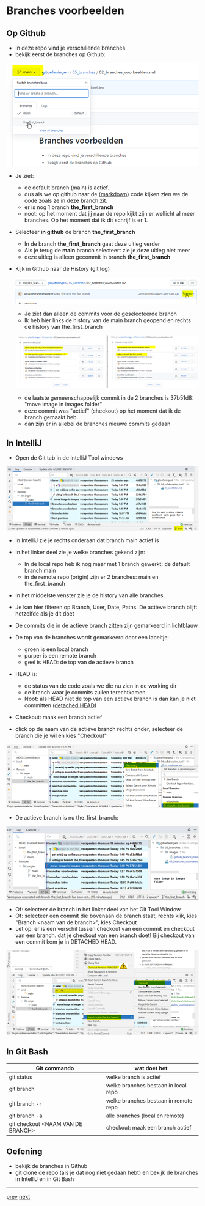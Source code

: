 # Branches voorbeelden

## Op Github 

* In deze repo vind je verschillende branches
* bekijk eerst de branches op Github: 

![img.png](images/github_branch_main.png)
* Je ziet: 
  * de default branch (main) is actief. 
  * dus als we op github naar de ([markdown](../999_allerlei/wat_is_md.md)) code kijken zien we de code zoals ze in deze branch zit.
  * er is nog 1 branch **the_first_branch** 
  * noot: op het moment dat jij naar de repo kijkt zijn er wellicht al meer branches. Op het moment dat ik dit schrijf is er 1. 
* Selecteer **in github** de branch **the_first_branch** 
  * In de branch **the_first_branch** gaat deze uitleg verder 
  * Als je terug de **main** branch selecteert zie je deze uitleg niet meer
  * deze uitleg is alleen gecommit in branch **the_first_branch**
* Kijk in Github naar de History (git log)    
  
  ![img.png](images/github_branch_history.png)
  * Je ziet dan alleen de commits voor de geselecteerde branch 
  * Ik heb hier links de history van de main branch geopend en rechts de history van the_first_branch
  
  ![img.png](images/github_branch_different_histories.png)

  * de laatste gemeenschappelijk commit in de 2 branches is 37b51d8: "move image in images folder"
  * deze commit was "actief" (checkout) op het moment dat ik de branch gemaakt heb    
  * dan zijn er in allebei de branches nieuwe commits gedaan

## In IntelliJ 
* Open de Git tab in de IntelliJ Tool windows

![img.png](images/intellij_current_branch.png)

* In IntelliJ zie je rechts onderaan dat branch main actief is  
* In het linker deel zie je welke branches gekend zijn: 
  * In de local repo heb ik nog maar met 1 branch gewerkt: de default branch main
  * in de remote repo (origin) zijn er 2 branches: main en the_first_branch  
* In het middelste venster zie je de history van alle branches. 
* Je kan hier filteren op Branch, User, Date, Paths. De actieve branch blijft hetzelfde als je dit doet   
* De commits die in de actieve branch zitten zijn gemarkeerd in lichtblauw
* De top van de branches wordt gemarkeerd door een labeltje: 
  * groen is een local branch 
  * purper is een remote branch  
  * geel is HEAD: de top van de actieve branch 
* HEAD is: 
  * de status van de code zoals we die nu zien in de working dir  
  * de branch waar je commits zullen terechtkomen 
  * Noot: als HEAD niet de top van een actieve branch is dan kan je niet committen ([detached HEAD](../02_time_travel/02_go_back_in_time.md))   
  
* Checkout: maak een branch actief
* click op de naam van de actieve branch rechts onder, selecteer de branch die je wil en kies "Checkout"

![img.png](images/intellij_branch_checkout.png)
  
* De actieve branch is nu the_first_branch: 

![img.png](images/intellij_branch_different_histories.png)

* Of: selecteer de branch in het linker deel van het Git Tool Window
* Of: selecteer een commit die bovenaan de branch staat, rechts klik, kies "Branch \<naam van de branch>", kies Checkout
* Let op: er is een verschil tussen checkout van een commit en checkout van een branch.  dat je checkout van een branch doet!  Bij checkout van een commit kom je in DETACHED HEAD.
  
![img.png](images/intellij_branch_checkout_via_commit.png)


## In Git Bash


| Git commando|wat doet het |
|---|---| 
| git status  | welke branch is actief | 
| git branch  |  welke branches bestaan in local repo | 
| git branch -r |  welke branches bestaan in remote repo | 
| git branch -a | alle branches (local en remote) | 
| git checkout \<NAAM VAN DE BRANCH> | checkout: maak een branch actief | 

## Oefening 
* bekijk de branches in Github 
* git clone de repo (als je dat nog niet gedaan hebt) en bekijk de branches in IntelliJ en in Git Bash 


---
[prev](01_branches.md)
[next]()

